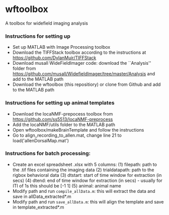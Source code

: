 # wftoolbox
A toolbox for widefield imaging analysis

### Instructions for setting up
- Set up MATLAB with Image Processing toolbox
- Download the TIFFStack toolbox according to the instructions at https://github.com/DylanMuir/TIFFStack
- Download musall WideFieldImager code: download the ``Analysis'' folder from https://github.com/musall/WidefieldImager/tree/master/Analysis and add to the MATLAB path
- Download the wftoolbox (this repositiory) or clone from Github and add to the MATLAB path

### Instructions for setting up animal templates
- Download the locaNMF-prepocess toolbox from https://github.com/ss5513/locaNMF-preprocess
- Add the locaNMF/utils folder to the MATLAB path
- Open wftoolbox/makeBrainTemplate and follow the instructions
- Go to align_recording_to_allen.mat, change line 21 to load('allenDorsalMap.mat')

### Instructions for batch processing:
- Create an excel spreadsheet .xlsx with 5 columns: 
(1) filepath: path to the .tif files containing the imaging data
(2) trialdatapath: path to the rigbox behavioral data
(3) dtstart: start of time window for extraction (in secs)
(4) dtend: end of time window for extraction (in secs) - usually for ITI of 1s this should be [-1 1]
(5) animal: animal name
- Modify path and run `compile_allData.m`: this will extract the data and save in allData_extracted*.m
- Modify path and run `save_allData.m`: this will align the template and save in template_extracted*.m
